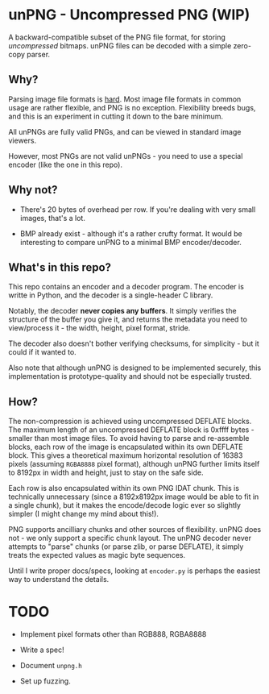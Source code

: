# unPNG - Uncompressed PNG (WIP)

A backward-compatible subset of the PNG file format, for storing *uncompressed* bitmaps. unPNG files can be decoded with a simple zero-copy parser.

## Why?

Parsing image file formats is [hard](https://binarly.io/posts/The_Far_Reaching_Consequences_of_LogoFAIL/). Most image file formats in common usage are rather flexible, and PNG is no exception. Flexibility breeds bugs, and this is an experiment in cutting it down to the bare minimum.

All unPNGs are fully valid PNGs, and can be viewed in standard image viewers.

However, most PNGs are not valid unPNGs - you need to use a special encoder (like the one in this repo).

## Why not?

- There's 20 bytes of overhead per row. If you're dealing with very small images, that's a lot.

- BMP already exist - although it's a rather crufty format. It would be interesting to compare unPNG to a minimal BMP encoder/decoder.

## What's in this repo?

This repo contains an encoder and a decoder program. The encoder is writte in Python, and the decoder is a single-header C library.

Notably, the decoder **never copies any buffers**. It simply verifies the structure of the buffer you give it, and returns the metadata you need to view/process it - the width, height, pixel format, stride.

The decoder also doesn't bother verifying checksums, for simplicity - but it could if it wanted to.

Also note that although unPNG is designed to be implemented securely, this implementation is prototype-quality and should not be especially trusted.

## How?

The non-compression is achieved using uncompressed DEFLATE blocks. The maximum length of an uncompressed DEFLATE block is 0xffff bytes - smaller than most image files. To avoid having to parse and re-assemble blocks, each row of the image is encapsulated within its own DEFLATE block. This gives a theoretical maximum horizontal resolution of 16383 pixels (assuming `RGBA8888` pixel format), although unPNG further limits itself to 8192px in width and height, just to stay on the safe side.

Each row is also encapsulated within its own PNG IDAT chunk. This is technically unnecessary (since a 8192x8192px image would be able to fit in a single chunk), but it makes the encode/decode logic ever so slightly simpler (I might change my mind about this!).

PNG supports ancilliary chunks and other sources of flexibility. unPNG does not - we only support a specific chunk layout. The unPNG decoder never attempts to "parse" chunks (or parse zlib, or parse DEFLATE), it simply treats the expected values as magic byte sequences.

Until I write proper docs/specs, looking at `encoder.py` is perhaps the easiest way to understand the details.

# TODO

- Implement pixel formats other than RGB888, RGBA8888

- Write a spec!

- Document `unpng.h`

- Set up fuzzing.
